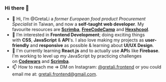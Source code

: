 ### Hi there 👋

- 👋 Hi, I’m @GretaLi a *former European food product Procurement Specialist* in Taiwan, and now a **self-taught web developer**. My favourite resources are **[Scrimba](https://scrimba.com/)**, **[FreeCodeCamp](https://www.freecodecamp.org/)** and  [**Hexshcool**](https://www.hexschool.com/).
- 👀 I’m interested in **Frontend Development**; doing exciting things with **CSS**, **JavaScript** & **API**'s. I also love making my projects as **user-friendly** and **responsive** as possible & learning about **UI/UX Design**.
- 🌱 I'm currently learning **React.js** and to actually use **API**s like **Firebase**. I'm working to level up my JavaScript by practicing challenges on **[Codewars](https://www.codewars.com/)** and **[Scrimba](https://scrimba.com/)**.
- 📫 How to reach me => DM on Instagram: [@gretali.frontend](https://www.instagram.com/gretali.frontend/) or you could email me at: [gretali.frontend@gmail.com](mailto:gretali.frontend@gmail.com).
